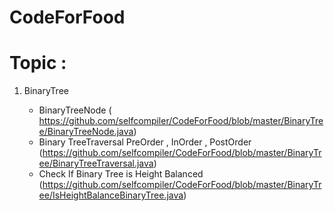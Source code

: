 # CodeForFood

# Topic :
  
  1. BinaryTree
  
      - BinaryTreeNode ( https://github.com/selfcompiler/CodeForFood/blob/master/BinaryTree/BinaryTreeNode.java)
      - Binary TreeTraversal PreOrder , InOrder , PostOrder (https://github.com/selfcompiler/CodeForFood/blob/master/BinaryTree/BinaryTreeTraversal.java)
      - Check If Binary Tree is Height Balanced (https://github.com/selfcompiler/CodeForFood/blob/master/BinaryTree/IsHeightBalanceBinaryTree.java)
  
  
